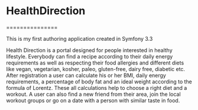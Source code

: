 # HealthDirection
===============

This is my first authoring application created in Symfony 3.3

Health Direction is a portal designed for people interested in healthy lifestyle. 
Everybody can find a recipe according to their daily energy requirements as well as respecting their food allergies and different diets like vegan, vegetarian, kosher, paleo, gluten-free, dairy free, diabetic etc.
After registration a user can calculate his or her BMI, daily energy requirements, a percentage of body fat and an ideal weight according to the formula of Lorentz. These all calculations help to choose a right diet and a workout. A user can also find a new friend from their area, join the local workout groups or go on a date with a person with similar taste in food.
